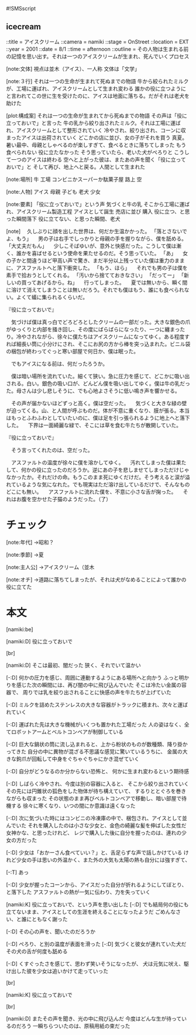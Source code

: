 #!SMSscript

## icecream

::title = アイスクリーム
::camera = namiki
::stage = OnStreet
::location = EXT
::year = 2001
::date = 8/1
::time = afternoon
::outline = その人物は生まれる前の記憶を思い出す。それは一つのアイスクリームが生まれ、死んでいくプロセス

[note:文体]
視点は並木（アイス）、一人称
文体は「文学」

[note:３行]
それは一つの生命が生まれて死ぬまでの物語
牛から絞られたミルクが、工場に運ばれ、アイスクリームとして生まれ変わる
誰かの役に立つようにと言われてこの世に生を受けたのに、アイスは地面に落ちる。だがそれは老犬を助けた

[plot:構成案]
それは一つの生命が生まれてから死ぬまでの物語
その声は「役に立っておいで」と言った
牛の乳から絞り出されたミルク。それは工場に運ばれ、アイスクリームとして整形されていく
冷やされ、絞り出され、コーンに収まったアイスは出荷されていく
どこかの店に並び、女の子がそれを買う
真夏。暑い最中、母親としゃべるのが楽しすぎて、食べるときに落ちてしまった
もう食べられない
役に立たなかった
そう思っていたら、老いた犬がぺろりと
こうして一つのアイスは終わる
空へと上がった彼は、またあの声を聞く「役に立っておいで」と
そして再び、地上へと戻る。人間として生まれた

[note:場所]
牛
工場
コンビニかスーパーか駄菓子屋
路上
空

[note:人物]
アイス
母親
子ども
老犬
少女

[note:要素]
「役に立っておいで」という声
気づくと牛の乳
そこから工場に運ばれ、アイスクリーム製造工程
アイスとして誕生
売店に並び
購入
役に立つ、と思った瞬間落下
役に立てない、と思った瞬間、老犬

[note]
　久しぶりに顔を出した世界は、何だか生温かかった。
「落とさないでよ、もう」
　男の子は右手でしっかりと母親の手を握りながら、僕を舐める。
「大丈夫だもん」
　少しこそばゆいが、意外と快感だった。こうして僕は漸く、誰かを喜ばせるという使命を果たせるのだ。そう思っていた。
「あ」
　女の子かと間違うほど甲高い声で驚き、まだ半分以上残っていた僕は重力のままに、アスファルトへと落下衝突した。
「もう、ほら」
　それでも男の子は僕を素手で拾おうとしてくれる。
「汚いから捨てておきなさい」
「だってー」
「新しいの買ってあげるから。ね」
　行ってしまった。
　夏では無いから、瞬く間に溶けて消えてしまうことは無いだろう。それでも僕はもう、誰にも食べられない。よくて蟻に集られるくらいだ。

『役に立っておいで』

　気づけば僕は真っ白でどろどろとしたクリームの一部だった。大きな銀色の爪がゆっくりと内部を掻き回し、その度にばらばらになったり、一つに纏まったり。冷やされながら、徐々に僕たちはアイスクリームになってゆく。ある程度すれば細長い筒に小分けにされ、そこにお尻の方から棒を突っ込まれた。ビニル袋の梱包が終わってぐっと寒い部屋で何日か、僕は眠った。

　でもアイスになる前は、何だったろうか。

　僕は暗い場所を流れていた。細くて狭い。急に圧力を感じて、どこかに吸い出される。白い。銀色の吸い口が、どんどん僕を吸い出してゆく。僕は牛の乳だった。母さんは少し悲しそうに、でも心地よさそうに低い鳴き声を響かせる。

　その声が届かないほどずっと高く。僕は空だった。
　気づくと大きな緑の壁が迫ってくる。山、と人間が呼ぶものだ。体が不意に重くなり、膜が張る。本当はもっとふわふわとしていたいのに、僕は足を引っ張られるように地上へと落下した。
　下界は一面綺麗な緑で、そこには草を食む牛たちが散開していた。

『役に立っておいで』

　そう言ってくれたのは、空だった。

　アスファルトの温度が徐々に僕を溶かしてゆく。
　汚れてしまった僕は果たして、何かの役に立ったのだろうか。逆にあの子を悲しませてしまっただけじゃなかったか。それだけの命。もうこのまま死にゆくだけだ。そう考えると涙が溢れているような気になれた。でも現実はただ溶け出しているだけで、そんなものどこにも無い。
　アスファルトに流れた僕を、不意に小さな舌が掬った。
　それはお腹を空かせた子猫のようだった。（了）

# チェック

[note:年代]
→昭和？

[note:季節]
→夏

[note:主人公]
→アイスクリーム（並木

[note:オチ]
→道路に落ちてしまったが、それは犬がなめることによって誰かの役に立てた

# 本文

[namiki:be]

[namiki:D]
役に立っておいで

[br]

[namiki:D]
そこは最初、闇だった
狭く、それでいて温かい

[-:D]
何かの圧力を感じ、周囲に連動するようにある場所へと向かう
ふっと明かりを感じた次の瞬間には、再び闇の中に飛び込んでいた
そこは冷たい金属の容器で、
周りでは乳を絞り出されることに快感の声を牛たちが上げていた

[-:D]
ミルクを詰めたステンレスの大きな容器がトラックに積まれ、次々と運ばれていく

[-:D]
運ばれた先は大きな機械がいくつも置かれた工場だった
人の姿はなく、全てロボットアームとベルトコンベアが制御している

[-:D]
巨大な鍋状の筒に流し込まれると、上から粉状のものが数種類、降り掛かってきた
自分の中に異物が混ざる不思議な感覚に驚いているうちに、
金属の大きな鉤爪が回転して中身をぐちゃぐちゃにかき混ぜていく

[-:D]
自分がどうなるのか分からない恐怖と、
何かに生まれ変わるという期待感

[-:D]
しばらく冷やされ、今度は別の容器に入ると、
そこから絞り出されていく
その先には円錐状の狐色をした物体が待ち構えていて、
するりととぐろを巻きながらも収まった
その状態のまま再びベルトコンベアで移動し、暗い部屋で待機する
徐々に寒くなり、いつの間にか意識は遠くなった

[-:D]
次に気づいた時にはコンビニの冷凍庫の中で、梱包され、アイスとして並んでいた
それを購入したのは小さな少女と、金色の綺麗な髪を伸ばした女性だ
女神かな、と思ったけれど、
レジで購入した後に自分を握ったのは、連れの少女の方だった

[-:D]
少女は「おかーさん食べていい？」と、舌足らずな声で話しかけている
けれど少女の手は思いの外温かく、また外の大気も太陽の熱も自分には強すぎて、

[-:T]
あっ

[-:D]
少女が握ったコーンから、アイスだった自分が折れるようにしてぼとり、と落下した
アスファルトの熱が一気に伝わり、力を失っていく

[namiki:K]
役に立っておいで、という声を思い出した
[-:D]
でも結局何の役にも立てないまま、アイスとしての生涯を終えることになったようだ
ごめんなさい、と誰にともなく謝った

[-:D]
その心の声を、聞いたのだろうか

[-:D]
ぺろり、と別の温度が表面を滑った
[-:D]
気づくと彼女が連れていた犬だ
その犬の舌が何度も舐める

[-:D]
くすぐったさを感じて、思わず笑いそうになったが、
犬は元気に吠え、駆け出した彼を少女は追いかけて走っていった

[br]

[namiki:K]
役に立っておいで

[br]

[namiki:D]
またその声を聞き、光の中に飛び込んだ
今度はどんな生が待っているのだろう
一瞬ちらついたのは、原稿用紙の束だった

